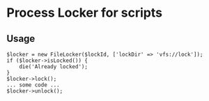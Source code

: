 Process Locker for scripts
==========================
Usage
-----
    $locker = new FileLocker($lockId, ['lockDir' => 'vfs://lock']);
    if ($locker->isLocked()) {
        die('Already locked');
    }
    $locker->lock();
    ... some code ...
    $locker->unlock();
